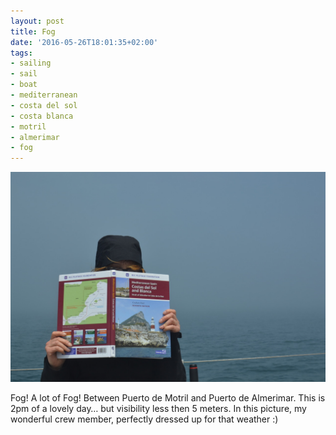 ```yaml
---
layout: post
title: Fog
date: '2016-05-26T18:01:35+02:00'
tags:
- sailing
- sail
- boat
- mediterranean
- costa del sol
- costa blanca
- motril
- almerimar
- fog
---
```

![Fog](/files/tumblr_o7l2aeY7nR1tq106bo1_1280.jpg)

Fog! A lot of Fog! Between Puerto de Motril and Puerto de Almerimar. This is 2pm of a lovely day… but visibility less then 5 meters. In this picture, my wonderful crew member, perfectly dressed up for that weather :)

